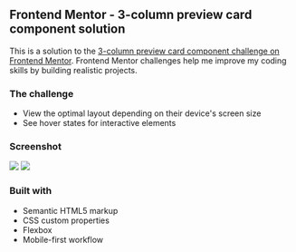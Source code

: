 ## Frontend Mentor - 3-column preview card component solution

This is a solution to the [3-column preview card component challenge on Frontend Mentor](https://www.frontendmentor.io/challenges/3column-preview-card-component-pH92eAR2-). Frontend Mentor challenges help me improve my coding skills by building realistic projects.

### The challenge

- View the optimal layout depending on their device's screen size
- See hover states for interactive elements

### Screenshot

![](./screenshot.jpg)
![](./screenshot.jpg)

### Built with

- Semantic HTML5 markup
- CSS custom properties
- Flexbox
- Mobile-first workflow